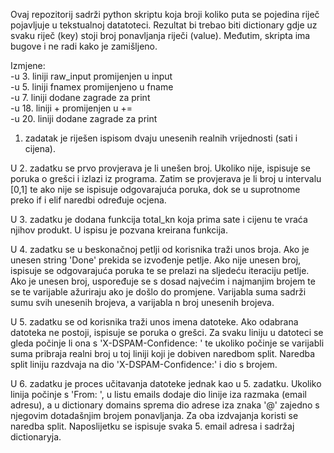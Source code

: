 Ovaj repozitorij sadrži python skriptu koja broji koliko puta se pojedina riječ pojavljuje u tekstualnoj datatoteci. Rezultat bi trebao biti dictionary gdje uz svaku riječ (key) stoji broj ponavljanja riječi (value). Međutim, skripta ima bugove i ne radi kako je zamišljeno.

Izmjene:<br/>
-u 3. liniji raw_input promijenjen u input<br/>
-u 5. liniji fnamex promijenjeno u fname<br/>
-u 7. liniji dodane zagrade za print<br/>
-u 18. liniji + promijenjen u +=<br/>
-u 20. liniji dodane zagrade za print

1. zadatak je riješen ispisom dvaju unesenih realnih vrijednosti (sati i cijena).

U 2. zadatku se prvo provjerava je li unešen broj. Ukoliko nije, ispisuje se poruka o grešci i izlazi iz programa. Zatim se provjerava je li broj u intervalu [0,1] te ako nije se ispisuje odgovarajuća poruka, dok se u suprotnome preko if i elif naredbi određuje ocjena.

U 3. zadatku je dodana funkcija total_kn koja prima sate i cijenu te vraća njihov produkt. U ispisu je pozvana kreirana funkcija.

U 4. zadatku se u beskonačnoj petlji od korisnika traži unos broja. Ako je unesen string 'Done' prekida se izvođenje petlje. Ako nije unesen broj, ispisuje se odgovarajuća poruka te se prelazi na sljedeću iteraciju petlje. Ako je unesen broj, uspoređuje se s dosad najvećim i najmanjim brojem te se te varijable ažuriraju ako je došlo do promjene. Varijabla suma sadrži sumu svih unesenih brojeva, a varijabla n broj unesenih brojeva.

U 5. zadatku se od korisnika traži unos imena datoteke. Ako odabrana datoteka ne postoji, ispisuje se poruka o grešci. Za svaku liniju u datoteci se gleda počinje li ona s 'X-DSPAM-Confidence: ' te ukoliko počinje se varijabli suma pribraja realni broj u toj liniji koji je dobiven naredbom split. Naredba split liniju razdvaja na dio 'X-DSPAM-Confidence:' i dio s brojem.

U 6. zadatku je proces učitavanja datoteke jednak kao u 5. zadatku. Ukoliko linija počinje s 'From: ', u listu emails dodaje dio linije iza razmaka (email adresu), a u dictionary domains sprema dio adrese iza znaka '@' zajedno s njegovim dotadašnjim brojem ponavljanja. Za oba izdvajanja koristi se naredba split. Naposlijetku se ispisuje svaka 5. email adresa i sadržaj dictionaryja.